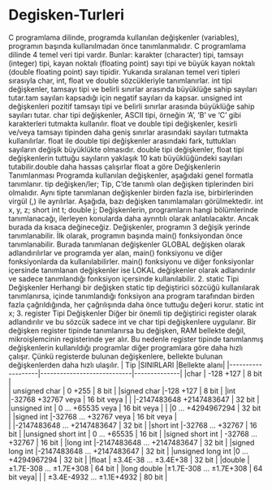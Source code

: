 # Degisken-Turleri
C programlama dilinde, programda kullanılan değişkenler (variables), programın
başında kullanılmadan önce tanımlanmalıdır. C programlama dilinde 4 temel veri
tipi vardır. 
Bunlar: karakter (character) tipi, tamsayı (integer) tipi, kayan noktalı
(floating point) sayı tipi ve büyük kayan noktalı (double floating point) sayı tipidir.
Yukarıda sıralanan temel veri tipleri sırasıyla char, int, float ve double
sözcükleriyle tanımlanırlar.
int tipi değişkenler, tamsayı tipi ve belirli sınırlar arasında
büyüklüğe sahip sayıları tutar.tam sayıları kapsadığı için negatif sayıları da kapsar. 
unsigned int değişkenleri pozitif tamsayı tipi ve belirli sınırlar arasında
büyüklüğe sahip sayıları tutar.
char tipi değişkenler, ASCII tipi, örneğin ‘A’, ‘B’ ve ‘C’ gibi karakterleri
tutmakta kullanılır.
float ve double tipi değişkenler, kesirli ve/veya tamsayı tipinden daha geniş sınırlar arasındaki sayıları tutmakta kullanılırlar.
float ile double tipi değişkenler arasındaki fark, tuttukları sayıların değişik
büyüklükte olmasıdır. double tipi değişkenler, float tipi değişkenlerin tuttuğu
sayıların yaklaşık 10 katı büyüklüğündeki sayıları tutabilir.double daha hassas çalışırlar float a göre
Değişkenlerin Tanımlanması
Programda kullanılan değişkenler, aşağıdaki genel formatla tanımlanır.
tip değişken/ler;
Tip, C’de tanımlı olan değişken tiplerinden biri olmalıdır. Aynı tipte tanımlanan değişkenler birden fazla ise, birbirlerinden virgül (,) ile ayrılırlar. Aşağıda, bazı değişken tanımlamaları görülmektedir.
int x, y, z;
short int t;
double j;
Değişkenlerin, programların hangi bölümlerinde tanımlanacağı, ilerleyen konularda
daha ayrıntılı olarak anlatılacaktır. Ancak burada da kısaca değineceğiz. Değişkenler, programın 3 değişik yerinde tanımlanabilir. İlk olarak, programın başında
main() fonksiyondan önce tanımlanabilir. Burada tanımlanan değişkenler
GLOBAL değişken olarak adlandırılırlar ve programda yer alan, main()
fonksiyonu ve diğer fonksiyonlarda da kullanılabilirler. main() fonksiyonu ve diğer
fonksiyonlar içersinde tanımlanan değişkenler ise LOKAL değişkenler olarak
adlandırılır ve sadece tanımlandığı fonksiyon içersinde kullanılabilir.
2. static Tipi Değişkenler
Herhangi bir değişken static tip değiştirici sözcüğü kullanılarak tanımlanırsa,
içinde tanımlandığı fonksiyon ana program tarafından birden fazla çağrıldığında,
her çağrılışında daha önce tuttuğu değeri korur.
static int x;
3. register Tipi Değişkenler
Diğer bir önemli tip değiştirici register olarak adlandırılır ve bu sözcük sadece
int ve char tipi değişkenlere uygulanır. Bir değişken register tipinde
tanımlanırsa bu değişken, RAM bellekte değil, mikroişlemcinin registerinde yer alır.
Bu nedenle register tipinde tanımlanmış değişkenlerin kullanıldığı programlar
diğer programlara göre daha hızlı çalışır. Çünkü registerde bulunan değişkenlere,
bellekte bulunan değişkenlerden daha hızlı ulaşılır.
|  Tip              |SINIRLARI                   |Bellekte alanı|
|-------------------|----------------------------|--------------|
|char               | -128   +127                |   8 bit      |            
| unsigned char     |  0   +255                  |   8 bit      |
|signed char        |-128   +127                 |   8 bit      |
|int                |-32768 +32767 veya          |  16 bit veya |
|                   |-2147483648  +2147483647    |  32 bit      |
|unsigned int       | 0 ... +65535 veya          |  16 bit veya |
|                   |0 ... +4294967294           |  32 bit      |
|signed int         |-32768 ... +32767 veya      |  16 bit veya |       
|                   |-2147483648 ... +2147483647 |  32 bit      |
|short int          |-32768 ... +32767           |  16 bit      | 
|unsigned short int |   0 ... +65535             |   16 bit     |
|signed short int   | -32768 ... +32767          |   16 bit     |
|long int           |-2147483648 ... +2147483647 |   32 bit     |
|signed long int    |-2147483648 ... +2147483647 |   32 bit     | 
|unsigned long int  |0 ... +4294967294           |   32 bit     |
|float              | ±3.4E-38 ... ±3.4E+38      |   32 bit     |
|double             |±1.7E-308 ... ±1.7E+308     |    64 bit    |
|long double        |±1.7E-308 ... ±1.7E+308     |   64 bit veya|
|                    | ±3.4E-4932 ... ±1.1E+4932 |    80 bit  |                                            
